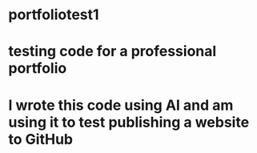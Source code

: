 # portfoliotest1
# testing code for a professional portfolio
# I wrote this code using AI and am using it to test publishing a website to GitHub
